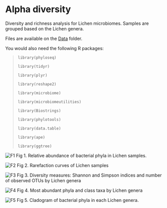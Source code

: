 # Alpha diversity 
Diversity and richness analysis for Lichen microbiomes. Samples are grouped based on the Lichen genera.

Files are available on the [Data](https://github.com/alehsierra/Lichen_Microbiome/tree/master/Data) folder.

You would also need the following R packages:

>`library(phyloseq)`
>
>`library(tidyr)`
>
>`library(plyr)`
>
>`library(reshape2)`
>
>`library(microbiome)`
>
>`library(microbiomeutilities)`
>
>`library(Biostrings)`
>
>`library(phylotools)`
>
>`library(data.table)`
>
>`library(ape)`
>
>`library(ggtree)`

![F1](https://github.com/alehsierra/Lichen_Microbiome/tree/master/Alpha-diversity/Figures/Fig1.jpg)
Fig 1. Relative abundance of bacterial phyla in Lichen samples.

![F2](https://github.com/alehsierra/Lichen_Microbiome/tree/master/Alpha-diversity/Figures/F2.jpg)
Fig 2. Rarefaction curves of Lichen samples

![F3](https://github.com/alehsierra/Lichen_Microbiome/tree/master/Alpha-diversity/Figures/F3.jpg)
Fig 3. Diversity measures: Shannon and Simpson indices and number of observed OTUs by Lichen genera

![F4](https://github.com/alehsierra/Lichen_Microbiome/tree/master/Alpha-diversity/Figures/Fig4.jpg)
Fig 4. Most abundant phyla and class taxa by Lichen genera

![F5](https://github.com/alehsierra/Lichen_Microbiome/tree/master/Alpha-diversity/Figures/Fig5.jpg)
Fig 5. Cladogram of bacterial phyla in each Lichen genera.
